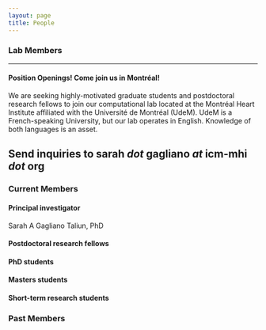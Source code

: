 ```yaml
---
layout: page
title: People 
---
```


### Lab Members

-------
#### Position Openings! <b>Come join us in Montréal!</b>
We are seeking highly-motivated graduate students and postdoctoral research fellows to join our computational lab located at the Montréal Heart Institute affiliated with the Université de Montréal (UdeM).
UdeM is a French-speaking University, but our lab operates in English. Knowledge of both languages is an asset.

Send inquiries to sarah <i>dot</i> gagliano <i>at</i> icm-mhi <i>dot</i> org
-------

### Current Members
#### Principal investigator
Sarah A Gagliano Taliun, PhD

#### Postdoctoral research fellows 

#### PhD students

#### Masters students

#### Short-term research students

### Past Members 
